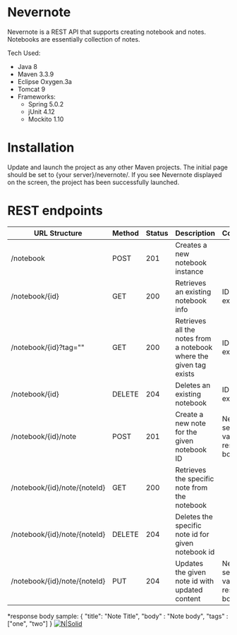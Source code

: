 # Nevernote

Nevernote is a REST API that supports creating notebook and notes. Notebooks are essentially collection of notes. 

Tech Used:
  - Java 8
  - Maven 3.3.9
  - Eclipse Oxygen.3a
  - Tomcat 9
  - Frameworks:
      - Spring 5.0.2
      - jUnit 4.12
      - Mockito 1.10

# Installation
Update and launch the project as any other Maven projects. The initial page should be set to {your server}/nevernote/. If you see Nevernote displayed on the screen, the project has been successfully launched. 

# REST endpoints

| URL Structure | Method | Status| Description | Comment
|-|-|-|-|-|
| /notebook | POST | 201 | Creates a new notebook instance
| /notebook/{id} | GET | 200 | Retrieves an existing notebook info | ID has to exist
| /notebook/{id}?tag="" | GET | 200 | Retrieves all the notes from a notebook where the given tag exists | ID has to exist
| /notebook/{id} | DELETE | 204 | Deletes an existing notebook | ID has to exist
| /notebook/{id}/note | POST | 201 | Create a new note for the given notebook ID | Need to send a valid json response body*
| /notebook/{id}/note/{noteId} | GET | 200 | Retrieves the specific note from the notebook | 
| /notebook/{id}/note/{noteId} | DELETE | 204 | Deletes the specific note id for given notebook id
| /notebook/{id}/note/{noteId} | PUT | 204 | Updates the given note id with updated content | Need to send a valid json response body

*response body sample:
{
	"title": "Note Title",
	"body" : "Note body",
	"tags" : ["one", "two"]
}
[![N|Solid](https://cldup.com/dTxpPi9lDf.thumb.png)](https://nodesource.com/products/nsolid)
